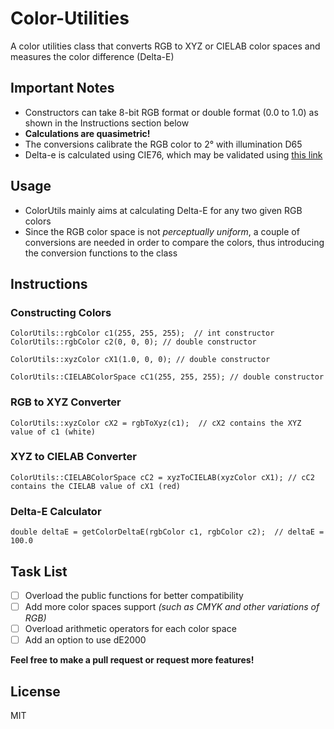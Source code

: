 # Color-Utilities

A color utilities class that converts RGB to XYZ or CIELAB color spaces and measures the color difference (Delta-E)

## Important Notes
* Constructors can take 8-bit RGB format or double format (0.0 to 1.0) as shown in the Instructions section below
* **Calculations are quasimetric!**
* The conversions calibrate the RGB color to 2° with illumination D65
* Delta-e is calculated using CIE76, which may be validated using [this link](http://colormine.org/delta-e-calculator)


## Usage
* ColorUtils mainly aims at calculating Delta-E for any two given RGB colors
* Since the RGB color space is not *perceptually uniform*, a couple of conversions are needed in order to compare the colors, thus introducing the conversion functions to the class


## Instructions
### Constructing Colors
```
ColorUtils::rgbColor c1(255, 255, 255);  // int constructor
ColorUtils::rgbColor c2(0, 0, 0); // double constructor
```
```
ColorUtils::xyzColor cX1(1.0, 0, 0); // double constructor
```
```
ColorUtils::CIELABColorSpace cC1(255, 255, 255); // double constructor
```
### RGB to XYZ Converter
```
ColorUtils::xyzColor cX2 = rgbToXyz(c1);  // cX2 contains the XYZ value of c1 (white)
```
### XYZ to CIELAB Converter
```
ColorUtils::CIELABColorSpace cC2 = xyzToCIELAB(xyzColor cX1); // cC2 contains the CIELAB value of cX1 (red)
```
### Delta-E Calculator
```
double deltaE = getColorDeltaE(rgbColor c1, rgbColor c2);  // deltaE = 100.0
```

## Task List
- [ ] Overload the public functions for better compatibility 
- [ ] Add more color spaces support *(such as CMYK and other variations of RGB)*
- [ ] Overload arithmetic operators for each color space
- [ ] Add an option to use dE2000

**Feel free to make a pull request or request more features!**


## License
MIT
